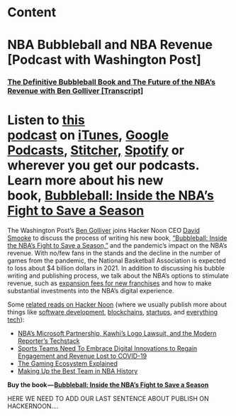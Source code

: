 # Content

# NBA Bubbleball and NBA Revenue [Podcast with Washington Post]

### **[The Definitive Bubbleball Book and The Future of the NBA’s Revenue with Ben Golliver [Transcript]](http://me.dm/r-CwruA_KSwN?source=email-49375373f441-1613420241162-newsletter.v3-3a8144eabfe3------------------------227f205d_7f49_44f1_a3ce_370981ff427b--------8e4e93a878a4)**

# **Listen to [this podcast](http://me.dm/r-TyT4Dw3UJX?source=email-49375373f441-1613420241162-newsletter.v3-3a8144eabfe3------------------------227f205d_7f49_44f1_a3ce_370981ff427b--------8e4e93a878a4) on [iTunes](http://me.dm/r-C2e6W_lgIs?source=email-49375373f441-1613420241162-newsletter.v3-3a8144eabfe3------------------------227f205d_7f49_44f1_a3ce_370981ff427b--------8e4e93a878a4), [Google Podcasts](http://me.dm/r-i2x3zkiXE4?source=email-49375373f441-1613420241162-newsletter.v3-3a8144eabfe3------------------------227f205d_7f49_44f1_a3ce_370981ff427b--------8e4e93a878a4), [Stitcher,](http://me.dm/r-W_PRjNrFzP?source=email-49375373f441-1613420241162-newsletter.v3-3a8144eabfe3------------------------227f205d_7f49_44f1_a3ce_370981ff427b--------8e4e93a878a4) [Spotify](http://me.dm/r-KcnHbbetz6?source=email-49375373f441-1613420241162-newsletter.v3-3a8144eabfe3------------------------227f205d_7f49_44f1_a3ce_370981ff427b--------8e4e93a878a4) or wherever you get our podcasts. Learn more about his new book, [Bubbleball: Inside the NBA’s Fight to Save a Season](http://me.dm/r-mtZYuW_If2?source=email-49375373f441-1613420241162-newsletter.v3-3a8144eabfe3------------------------227f205d_7f49_44f1_a3ce_370981ff427b--------8e4e93a878a4)**

The Washington Post’s [Ben Golliver](http://me.dm/r-MVPjYFlqrX?source=email-49375373f441-1613420241162-newsletter.v3-3a8144eabfe3------------------------227f205d_7f49_44f1_a3ce_370981ff427b--------8e4e93a878a4) joins Hacker Noon CEO [David Smooke](http://me.dm/r-ei2T4Obi94?source=email-49375373f441-1613420241162-newsletter.v3-3a8144eabfe3------------------------227f205d_7f49_44f1_a3ce_370981ff427b--------8e4e93a878a4) to discuss the process of writing his new book, [“Bubbleball: Inside the NBA’s Fight to Save a Season,”](http://me.dm/r-KivTMQYcQv?source=email-49375373f441-1613420241162-newsletter.v3-3a8144eabfe3------------------------227f205d_7f49_44f1_a3ce_370981ff427b--------8e4e93a878a4) and the pandemic’s impact on the NBA’s revenue. With no/few fans in the stands and the decline in the number of games from the pandemic, the National Basketball Association is expected to loss about $4 billion dollars in 2021. In addition to discussing his bubble writing and publishing process, we talk about the NBA’s options to stimulate revenue, such as [expansion fees for new franchises](http://me.dm/r-T4avk6sSPg?source=email-49375373f441-1613420241162-newsletter.v3-3a8144eabfe3------------------------227f205d_7f49_44f1_a3ce_370981ff427b--------8e4e93a878a4) and how to make substantial investments into the NBA’s digital experience.

Some [related reads on Hacker Noon](http://me.dm/r-ASKbSBXuIR?source=email-49375373f441-1613420241162-newsletter.v3-3a8144eabfe3------------------------227f205d_7f49_44f1_a3ce_370981ff427b--------8e4e93a878a4) (where we usually publish more about things like [software development](http://me.dm/r-0jw2WCz-cT?source=email-49375373f441-1613420241162-newsletter.v3-3a8144eabfe3------------------------227f205d_7f49_44f1_a3ce_370981ff427b--------8e4e93a878a4), [blockchains](http://me.dm/r-PGO2fN_ukq?source=email-49375373f441-1613420241162-newsletter.v3-3a8144eabfe3------------------------227f205d_7f49_44f1_a3ce_370981ff427b--------8e4e93a878a4), [startups](http://me.dm/r-JP5EDNvEM3?source=email-49375373f441-1613420241162-newsletter.v3-3a8144eabfe3------------------------227f205d_7f49_44f1_a3ce_370981ff427b--------8e4e93a878a4), and [everything tech](http://me.dm/r-ji_Wms6XpJ?source=email-49375373f441-1613420241162-newsletter.v3-3a8144eabfe3------------------------227f205d_7f49_44f1_a3ce_370981ff427b--------8e4e93a878a4)):

- [NBA’s Microsoft Partnership, Kawhi’s Logo Lawsuit, and the Modern Reporter’s Techstack](http://me.dm/r--NpWiZdjUW?source=email-49375373f441-1613420241162-newsletter.v3-3a8144eabfe3------------------------227f205d_7f49_44f1_a3ce_370981ff427b--------8e4e93a878a4)
- [Sports Teams Need To Embrace Digital Innovations to Regain Engagement and Revenue Lost to COVID-19](http://me.dm/r-X7sKBukHq3?source=email-49375373f441-1613420241162-newsletter.v3-3a8144eabfe3------------------------227f205d_7f49_44f1_a3ce_370981ff427b--------8e4e93a878a4)
- [The Gaming Ecosystem Explained](http://me.dm/r-pTlMU3ipDe?source=email-49375373f441-1613420241162-newsletter.v3-3a8144eabfe3------------------------227f205d_7f49_44f1_a3ce_370981ff427b--------8e4e93a878a4)
- [Making Up the Best Team in NBA History](http://me.dm/r-8W384qpmVp?source=email-49375373f441-1613420241162-newsletter.v3-3a8144eabfe3------------------------227f205d_7f49_44f1_a3ce_370981ff427b--------8e4e93a878a4)

**Buy the book — [Bubbleball: Inside the NBA’s Fight to Save a Season](http://me.dm/r-KivTMQYcQv?source=email-49375373f441-1613420241162-newsletter.v3-3a8144eabfe3------------------------227f205d_7f49_44f1_a3ce_370981ff427b--------8e4e93a878a4)**

HERE WE NEED TO ADD OUR LAST SENTENCE ABOUT PUBLISH ON HACKERNOON....
